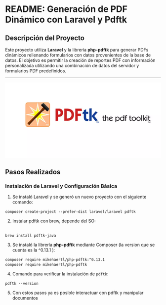 # README: Generación de PDF Dinámico con Laravel y Pdftk

## Descripción del Proyecto
Este proyecto utiliza **Laravel** y la librería **php-pdftk** para generar PDFs dinámicos rellenando formularios con datos provenientes de la base de datos. El objetivo es permitir la creación de reportes PDF con información personalizada utilizando una combinación de datos del servidor y formularios PDF predefinidos.

---
![alt text](image.png)
## Pasos Realizados

### Instalación de Laravel y Configuración Básica
1. Se instaló Laravel y se generó un nuevo proyecto con el siguiente comando:
  ```
  composer create-project --prefer-dist laravel/laravel pdftk

 ```
2. Instalar  pdftk con brew, depende del SO:
 ```
 
 brew install pdftk-java
 ```
3. Se instaló la librería **php-pdftk** mediante Composer (la version que se cuenta es la ^0.13.1 ):
 ```
composer require mikehaertl/php-pdftk:^0.13.1
composer require mikehaertl/php-pdftk
 ```
4. Comando para verificar la instalación de `pdftk`:
  ```
  pdftk --version
  ```
5. Con estos pasos ya es posible interactuar con pdftk y manipular documentos



